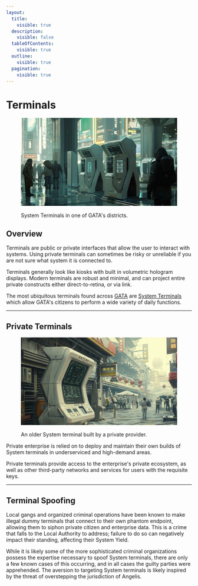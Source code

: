 ```yaml
---
layout:
  title:
    visible: true
  description:
    visible: false
  tableOfContents:
    visible: true
  outline:
    visible: true
  pagination:
    visible: true
---
```


# Terminals

<figure><img src="../../.gitbook/assets/nomoney420_a_sci_fi_terminal_in_a_public_place_shaped_like_an_A_8c2b2d98-edec-44f3-a850-8d3a12d5ae5a.png" alt=""><figcaption><p>System Terminals in one of GATA's districts.</p></figcaption></figure>

## Overview

Terminals are public or private interfaces that allow the user to interact with systems. Using private terminals can sometimes be risky or unreliable if you are not sure what system it is connected to.

Terminals generally look like kiosks with built in volumetric hologram displays. Modern terminals are robust and minimal, and can project entire private constructs either direct-to-retina, or via link.

The most ubiquitous terminals found across [GATA](../gata/) are [System Terminals](../gata/politics/the-system.md#system-terminals) which allow GATA's citizens to perform a wide variety of daily functions.

***

## Private Terminals

<figure><img src="../../.gitbook/assets/nomoney420_a_sci_fi_terminal_in_a_public_place_shaped_like_an_A_10345964-f958-4690-b87b-d4f1d9cb7f45.png" alt="" width="563"><figcaption><p>An older System terminal built by a private provider.</p></figcaption></figure>

Private enterprise is relied on to deploy and maintain their own builds of System terminals in underserviced and high-demand areas.&#x20;

Private terminals provide access to the enterprise's private ecosystem, as well as other third-party networks and services for users with the requisite keys.

***

## Terminal Spoofing

Local gangs and organized criminal operations have been known to make illegal dummy terminals that connect to their own phantom endpoint, allowing them to siphon private citizen and enterprise data. This is a crime that falls to the Local Authority to address; failure to do so can negatively impact their standing, affecting their System Yield.

While it is likely some of the more sophisticated criminal organizations possess the expertise necessary to spoof System terminals, there are only a few known cases of this occurring, and in all cases the guilty parties were apprehended. The aversion to targeting System terminals is likely inspired by the threat of overstepping the jurisdiction of Angelis.
